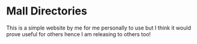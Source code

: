 # Mall Directories

This is a simple website by me for me personally to use but I think it would prove useful for others hence I am releasing to others too!